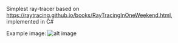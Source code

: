 Simplest ray-tracer based on https://raytracing.github.io/books/RayTracingInOneWeekend.html, implemented in C#

Example image: ![alt image](https://ibb.co/fd3gCxF)